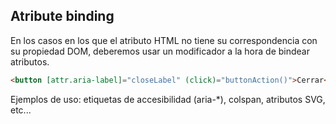 ## Atribute binding

En los casos en los que el atributo HTML no tiene su correspondencia con su propiedad DOM, deberemos usar un modificador a la hora de bindear atributos.


```html
<button [attr.aria-label]="closeLabel" (click)="buttonAction()">Cerrar</button>
```

Ejemplos de uso: etiquetas de accesibilidad (aria-*), colspan, atributos SVG, etc...


